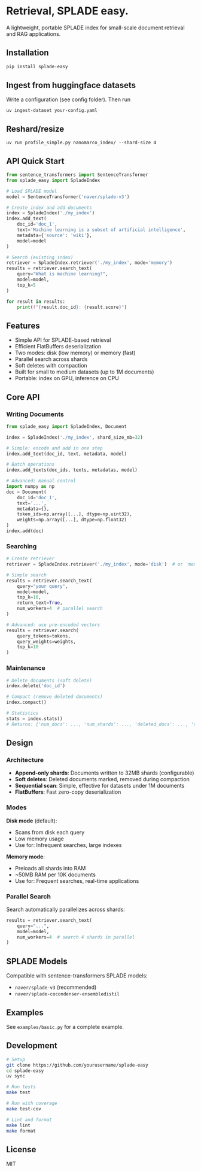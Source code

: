 # Retrieval, SPLADE easy.

A lightweight, portable SPLADE index for small-scale document retrieval and RAG applications.


## Installation
```bash
pip install splade-easy
```

## Ingest from huggingface datasets

Write a configuration (see config folder). Then run
```
uv ingest-dataset your-config.yaml
```

## Reshard/resize

```
uv run profile_simple.py nanomarco_index/ --shard-size 4
```

## API Quick Start
```python
from sentence_transformers import SentenceTransformer
from splade_easy import SpladeIndex

# Load SPLADE model
model = SentenceTransformer('naver/splade-v3')

# Create index and add documents
index = SpladeIndex('./my_index')
index.add_text(
    doc_id='doc_1',
    text='Machine learning is a subset of artificial intelligence',
    metadata={'source': 'wiki'},
    model=model
)

# Search (existing index)
retriever = SpladeIndex.retriever('./my_index', mode='memory')
results = retriever.search_text(
    query="What is machine learning?",
    model=model,
    top_k=5
)

for result in results:
    print(f"{result.doc_id}: {result.score}")
```

## Features

- Simple API for SPLADE-based retrieval
- Efficient FlatBuffers deserialization
- Two modes: disk (low memory) or memory (fast)
- Parallel search across shards
- Soft deletes with compaction
- Built for small to medium datasets (up to 1M documents)
- Portable: index on GPU, inference on CPU

## Core API

### Writing Documents
```python
from splade_easy import SpladeIndex, Document

index = SpladeIndex('./my_index', shard_size_mb=32)

# Simple: encode and add in one step
index.add_text(doc_id, text, metadata, model)

# Batch operations
index.add_texts(doc_ids, texts, metadatas, model)

# Advanced: manual control
import numpy as np
doc = Document(
    doc_id='doc_1',
    text='...',
    metadata={},
    token_ids=np.array([...], dtype=np.uint32),
    weights=np.array([...], dtype=np.float32)
)
index.add(doc)
```

### Searching
```python
# Create retriever
retriever = SpladeIndex.retriever('./my_index', mode='disk')  # or 'memory'

# Simple search
results = retriever.search_text(
    query="your query",
    model=model,
    top_k=10,
    return_text=True,
    num_workers=4  # parallel search
)

# Advanced: use pre-encoded vectors
results = retriever.search(
    query_tokens=tokens,
    query_weights=weights,
    top_k=10
)
```

### Maintenance
```python
# Delete documents (soft delete)
index.delete('doc_id')

# Compact (remove deleted documents)
index.compact()

# Statistics
stats = index.stats()
# Returns: {'num_docs': ..., 'num_shards': ..., 'deleted_docs': ..., 'total_size_mb': ...}
```

## Design

### Architecture

- **Append-only shards**: Documents written to 32MB shards (configurable)
- **Soft deletes**: Deleted documents marked, removed during compaction
- **Sequential scan**: Simple, effective for datasets under 1M documents
- **FlatBuffers**: Fast zero-copy deserialization

### Modes

**Disk mode** (default):
- Scans from disk each query
- Low memory usage
- Use for: Infrequent searches, large indexes

**Memory mode**:
- Preloads all shards into RAM
- ~50MB RAM per 10K documents
- Use for: Frequent searches, real-time applications

### Parallel Search

Search automatically parallelizes across shards:
```python
results = retriever.search_text(
    query="...",
    model=model,
    num_workers=4  # search 4 shards in parallel
)
```

## SPLADE Models

Compatible with sentence-transformers SPLADE models:

- `naver/splade-v3` (recommended)
- `naver/splade-cocondenser-ensembledistil`

## Examples

See `examples/basic.py` for a complete example.

## Development
```bash
# Setup
git clone https://github.com/yourusername/splade-easy
cd splade-easy
uv sync

# Run tests
make test

# Run with coverage
make test-cov

# Lint and format
make lint
make format
```

## License

MIT
